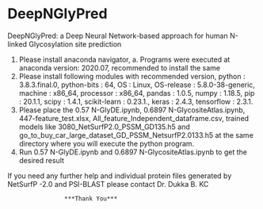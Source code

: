 # DeepNGlyPred
DeepNGlyPred: a Deep Neural Network-based approach for human N-linked Glycosylation site prediction 
1. Please install anaconda navigator, 
      a. Programs were executed at anaconda version: 2020.07, recommended to install the same 
2. Please install following modules with recommended version, 
      python              : 3.8.3.final.0,
      python-bits         : 64,
      OS                  : Linux,
      OS-release          : 5.8.0-38-generic,
      machine             : x86_64,
      processor           : x86_64,
      pandas              : 1.0.5,
      numpy               : 1.18.5,
      pip                 : 20.1.1,
      scipy               : 1.4.1,
      scikit-learn        : 0.23.1.,
      keras               : 2.4.3,
      tensorflow          : 2.3.1.
3. Please place the 0.57 N-GlyDE.ipynb, 0.6897 N-GlycositeAtlas.ipynb, 447-feature_test.xlsx, 
   All_feature_Independent_dataframe.csv, trained models like 3080_NetSurfP2.0_PSSM_GD135.h5 and
   go_to_buy_car_large_dataset_GD_PSSM_NetsurfP2.0133.h5 at the same directory where you will 
   execute the python program.
4. Run 0.57 N-GlyDE.ipynb and 0.6897 N-GlycositeAtlas.ipynb to get the desired result


If you need any further help and individual protein files generated by NetSurfP -2.0 and PSI-BLAST please contact Dr. Dukka B. KC

                    ***Thank You***
                    
